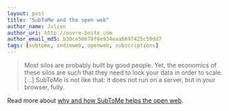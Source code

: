```yaml
---
layout: post
title: "SubToMe and the open web"
author_name: Julien
author_uri: http://ouvre-boite.com
author_email_md5: b30ce50678f0e934eaa6697425c59dd7
tags: [subtome, indieweb, openweb, subscriptions]
---
```


> Most silos are probably built by good people. Yet, the economics of these silos are such that they need to lock your data in order to scale. [...] SubToMe is not like that: it does not run on a server, but in your browser, fully. 

Read more about [why and how SubToMe helps the open web](http://docs.subtome.com/2014/03/17/subtome-openweb/).

